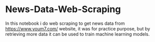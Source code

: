 # News-Data-Web-Scraping

In this notebook i do web scraping to get news data from https://www.youm7.com/ website, it was for practice purpose, but by retrieving more data it can be used to train machine learning models.
